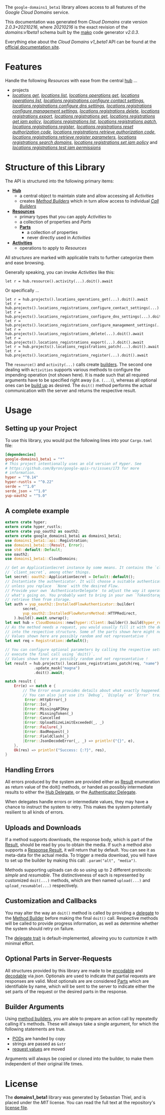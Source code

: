 <!---
DO NOT EDIT !
This file was generated automatically from 'src/mako/api/README.md.mako'
DO NOT EDIT !
-->
The `google-domains1_beta1` library allows access to all features of the *Google Cloud Domains* service.

This documentation was generated from *Cloud Domains* crate version *2.0.3+20210216*, where *20210216* is the exact revision of the *domains:v1beta1* schema built by the [mako](http://www.makotemplates.org/) code generator *v2.0.3*.

Everything else about the *Cloud Domains* *v1_beta1* API can be found at the
[official documentation site](https://cloud.google.com/domains/).
# Features

Handle the following *Resources* with ease from the central [hub](https://docs.rs/google-domains1_beta1/2.0.3+20210216/google_domains1_beta1/CloudDomains) ... 

* projects
 * [*locations get*](https://docs.rs/google-domains1_beta1/2.0.3+20210216/google_domains1_beta1/api::ProjectLocationGetCall), [*locations list*](https://docs.rs/google-domains1_beta1/2.0.3+20210216/google_domains1_beta1/api::ProjectLocationListCall), [*locations operations get*](https://docs.rs/google-domains1_beta1/2.0.3+20210216/google_domains1_beta1/api::ProjectLocationOperationGetCall), [*locations operations list*](https://docs.rs/google-domains1_beta1/2.0.3+20210216/google_domains1_beta1/api::ProjectLocationOperationListCall), [*locations registrations configure contact settings*](https://docs.rs/google-domains1_beta1/2.0.3+20210216/google_domains1_beta1/api::ProjectLocationRegistrationConfigureContactSettingCall), [*locations registrations configure dns settings*](https://docs.rs/google-domains1_beta1/2.0.3+20210216/google_domains1_beta1/api::ProjectLocationRegistrationConfigureDnsSettingCall), [*locations registrations configure management settings*](https://docs.rs/google-domains1_beta1/2.0.3+20210216/google_domains1_beta1/api::ProjectLocationRegistrationConfigureManagementSettingCall), [*locations registrations delete*](https://docs.rs/google-domains1_beta1/2.0.3+20210216/google_domains1_beta1/api::ProjectLocationRegistrationDeleteCall), [*locations registrations export*](https://docs.rs/google-domains1_beta1/2.0.3+20210216/google_domains1_beta1/api::ProjectLocationRegistrationExportCall), [*locations registrations get*](https://docs.rs/google-domains1_beta1/2.0.3+20210216/google_domains1_beta1/api::ProjectLocationRegistrationGetCall), [*locations registrations get iam policy*](https://docs.rs/google-domains1_beta1/2.0.3+20210216/google_domains1_beta1/api::ProjectLocationRegistrationGetIamPolicyCall), [*locations registrations list*](https://docs.rs/google-domains1_beta1/2.0.3+20210216/google_domains1_beta1/api::ProjectLocationRegistrationListCall), [*locations registrations patch*](https://docs.rs/google-domains1_beta1/2.0.3+20210216/google_domains1_beta1/api::ProjectLocationRegistrationPatchCall), [*locations registrations register*](https://docs.rs/google-domains1_beta1/2.0.3+20210216/google_domains1_beta1/api::ProjectLocationRegistrationRegisterCall), [*locations registrations reset authorization code*](https://docs.rs/google-domains1_beta1/2.0.3+20210216/google_domains1_beta1/api::ProjectLocationRegistrationResetAuthorizationCodeCall), [*locations registrations retrieve authorization code*](https://docs.rs/google-domains1_beta1/2.0.3+20210216/google_domains1_beta1/api::ProjectLocationRegistrationRetrieveAuthorizationCodeCall), [*locations registrations retrieve register parameters*](https://docs.rs/google-domains1_beta1/2.0.3+20210216/google_domains1_beta1/api::ProjectLocationRegistrationRetrieveRegisterParameterCall), [*locations registrations search domains*](https://docs.rs/google-domains1_beta1/2.0.3+20210216/google_domains1_beta1/api::ProjectLocationRegistrationSearchDomainCall), [*locations registrations set iam policy*](https://docs.rs/google-domains1_beta1/2.0.3+20210216/google_domains1_beta1/api::ProjectLocationRegistrationSetIamPolicyCall) and [*locations registrations test iam permissions*](https://docs.rs/google-domains1_beta1/2.0.3+20210216/google_domains1_beta1/api::ProjectLocationRegistrationTestIamPermissionCall)




# Structure of this Library

The API is structured into the following primary items:

* **[Hub](https://docs.rs/google-domains1_beta1/2.0.3+20210216/google_domains1_beta1/CloudDomains)**
    * a central object to maintain state and allow accessing all *Activities*
    * creates [*Method Builders*](https://docs.rs/google-domains1_beta1/2.0.3+20210216/google_domains1_beta1/client::MethodsBuilder) which in turn
      allow access to individual [*Call Builders*](https://docs.rs/google-domains1_beta1/2.0.3+20210216/google_domains1_beta1/client::CallBuilder)
* **[Resources](https://docs.rs/google-domains1_beta1/2.0.3+20210216/google_domains1_beta1/client::Resource)**
    * primary types that you can apply *Activities* to
    * a collection of properties and *Parts*
    * **[Parts](https://docs.rs/google-domains1_beta1/2.0.3+20210216/google_domains1_beta1/client::Part)**
        * a collection of properties
        * never directly used in *Activities*
* **[Activities](https://docs.rs/google-domains1_beta1/2.0.3+20210216/google_domains1_beta1/client::CallBuilder)**
    * operations to apply to *Resources*

All *structures* are marked with applicable traits to further categorize them and ease browsing.

Generally speaking, you can invoke *Activities* like this:

```Rust,ignore
let r = hub.resource().activity(...).doit().await
```

Or specifically ...

```ignore
let r = hub.projects().locations_operations_get(...).doit().await
let r = hub.projects().locations_registrations_configure_contact_settings(...).doit().await
let r = hub.projects().locations_registrations_configure_dns_settings(...).doit().await
let r = hub.projects().locations_registrations_configure_management_settings(...).doit().await
let r = hub.projects().locations_registrations_delete(...).doit().await
let r = hub.projects().locations_registrations_export(...).doit().await
let r = hub.projects().locations_registrations_patch(...).doit().await
let r = hub.projects().locations_registrations_register(...).doit().await
```

The `resource()` and `activity(...)` calls create [builders][builder-pattern]. The second one dealing with `Activities` 
supports various methods to configure the impending operation (not shown here). It is made such that all required arguments have to be 
specified right away (i.e. `(...)`), whereas all optional ones can be [build up][builder-pattern] as desired.
The `doit()` method performs the actual communication with the server and returns the respective result.

# Usage

## Setting up your Project

To use this library, you would put the following lines into your `Cargo.toml` file:

```toml
[dependencies]
google-domains1_beta1 = "*"
# This project intentionally uses an old version of Hyper. See
# https://github.com/Byron/google-apis-rs/issues/173 for more
# information.
hyper = "^0.14"
hyper-rustls = "^0.22"
serde = "^1.0"
serde_json = "^1.0"
yup-oauth2 = "^5.0"
```

## A complete example

```Rust
extern crate hyper;
extern crate hyper_rustls;
extern crate yup_oauth2 as oauth2;
extern crate google_domains1_beta1 as domains1_beta1;
use domains1_beta1::api::Registration;
use domains1_beta1::{Result, Error};
use std::default::Default;
use oauth2;
use domains1_beta1::CloudDomains;

// Get an ApplicationSecret instance by some means. It contains the `client_id` and 
// `client_secret`, among other things.
let secret: oauth2::ApplicationSecret = Default::default();
// Instantiate the authenticator. It will choose a suitable authentication flow for you, 
// unless you replace  `None` with the desired Flow.
// Provide your own `AuthenticatorDelegate` to adjust the way it operates and get feedback about 
// what's going on. You probably want to bring in your own `TokenStorage` to persist tokens and
// retrieve them from storage.
let auth = yup_oauth2::InstalledFlowAuthenticator::builder(
        secret,
        yup_oauth2::InstalledFlowReturnMethod::HTTPRedirect,
    ).build().await.unwrap();
let mut hub = CloudDomains::new(hyper::Client::builder().build(hyper_rustls::HttpsConnector::with_native_roots()), auth);
// As the method needs a request, you would usually fill it with the desired information
// into the respective structure. Some of the parts shown here might not be applicable !
// Values shown here are possibly random and not representative !
let mut req = Registration::default();

// You can configure optional parameters by calling the respective setters at will, and
// execute the final call using `doit()`.
// Values shown here are possibly random and not representative !
let result = hub.projects().locations_registrations_patch(req, "name")
             .update_mask("magna")
             .doit().await;

match result {
    Err(e) => match e {
        // The Error enum provides details about what exactly happened.
        // You can also just use its `Debug`, `Display` or `Error` traits
         Error::HttpError(_)
        |Error::Io(_)
        |Error::MissingAPIKey
        |Error::MissingToken(_)
        |Error::Cancelled
        |Error::UploadSizeLimitExceeded(_, _)
        |Error::Failure(_)
        |Error::BadRequest(_)
        |Error::FieldClash(_)
        |Error::JsonDecodeError(_, _) => println!("{}", e),
    },
    Ok(res) => println!("Success: {:?}", res),
}

```
## Handling Errors

All errors produced by the system are provided either as [Result](https://docs.rs/google-domains1_beta1/2.0.3+20210216/google_domains1_beta1/client::Result) enumeration as return value of
the doit() methods, or handed as possibly intermediate results to either the 
[Hub Delegate](https://docs.rs/google-domains1_beta1/2.0.3+20210216/google_domains1_beta1/client::Delegate), or the [Authenticator Delegate](https://docs.rs/yup-oauth2/*/yup_oauth2/trait.AuthenticatorDelegate.html).

When delegates handle errors or intermediate values, they may have a chance to instruct the system to retry. This 
makes the system potentially resilient to all kinds of errors.

## Uploads and Downloads
If a method supports downloads, the response body, which is part of the [Result](https://docs.rs/google-domains1_beta1/2.0.3+20210216/google_domains1_beta1/client::Result), should be
read by you to obtain the media.
If such a method also supports a [Response Result](https://docs.rs/google-domains1_beta1/2.0.3+20210216/google_domains1_beta1/client::ResponseResult), it will return that by default.
You can see it as meta-data for the actual media. To trigger a media download, you will have to set up the builder by making
this call: `.param("alt", "media")`.

Methods supporting uploads can do so using up to 2 different protocols: 
*simple* and *resumable*. The distinctiveness of each is represented by customized 
`doit(...)` methods, which are then named `upload(...)` and `upload_resumable(...)` respectively.

## Customization and Callbacks

You may alter the way an `doit()` method is called by providing a [delegate](https://docs.rs/google-domains1_beta1/2.0.3+20210216/google_domains1_beta1/client::Delegate) to the 
[Method Builder](https://docs.rs/google-domains1_beta1/2.0.3+20210216/google_domains1_beta1/client::CallBuilder) before making the final `doit()` call. 
Respective methods will be called to provide progress information, as well as determine whether the system should 
retry on failure.

The [delegate trait](https://docs.rs/google-domains1_beta1/2.0.3+20210216/google_domains1_beta1/client::Delegate) is default-implemented, allowing you to customize it with minimal effort.

## Optional Parts in Server-Requests

All structures provided by this library are made to be [encodable](https://docs.rs/google-domains1_beta1/2.0.3+20210216/google_domains1_beta1/client::RequestValue) and 
[decodable](https://docs.rs/google-domains1_beta1/2.0.3+20210216/google_domains1_beta1/client::ResponseResult) via *json*. Optionals are used to indicate that partial requests are responses 
are valid.
Most optionals are are considered [Parts](https://docs.rs/google-domains1_beta1/2.0.3+20210216/google_domains1_beta1/client::Part) which are identifiable by name, which will be sent to 
the server to indicate either the set parts of the request or the desired parts in the response.

## Builder Arguments

Using [method builders](https://docs.rs/google-domains1_beta1/2.0.3+20210216/google_domains1_beta1/client::CallBuilder), you are able to prepare an action call by repeatedly calling it's methods.
These will always take a single argument, for which the following statements are true.

* [PODs][wiki-pod] are handed by copy
* strings are passed as `&str`
* [request values](https://docs.rs/google-domains1_beta1/2.0.3+20210216/google_domains1_beta1/client::RequestValue) are moved

Arguments will always be copied or cloned into the builder, to make them independent of their original life times.

[wiki-pod]: http://en.wikipedia.org/wiki/Plain_old_data_structure
[builder-pattern]: http://en.wikipedia.org/wiki/Builder_pattern
[google-go-api]: https://github.com/google/google-api-go-client

# License
The **domains1_beta1** library was generated by Sebastian Thiel, and is placed 
under the *MIT* license.
You can read the full text at the repository's [license file][repo-license].

[repo-license]: https://github.com/Byron/google-apis-rsblob/main/LICENSE.md
